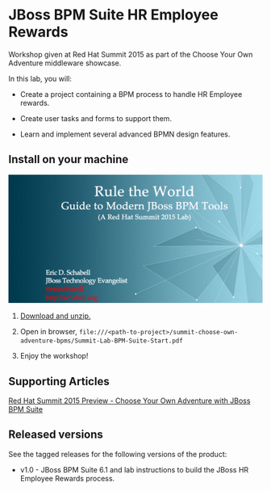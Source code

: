 JBoss BPM Suite HR Employee Rewards
===================================
Workshop given at Red Hat Summit 2015 as part of the Choose Your Own Adventure middleware showcase.

In this lab, you will:

  - Create a project containing a BPM process to handle HR Employee rewards.

  - Create user tasks and forms to support them.

  - Learn and implement several advanced BPMN design features.


Install on your machine
-----------------------
![Cover Slide](https://raw.githubusercontent.com/eschabell/summit-choose-own-adventure-bpms/master/bpms-labs/cover.png)

1. [Download and unzip.](https://github.com/eschabell/summit-choose-own-adventure-bpms/archive/master.zip)

2. Open in browser, `file:///<path-to-project>/summit-choose-own-adventure-bpms/Summit-Lab-BPM-Suite-Start.pdf`

3. Enjoy the workshop! 


Supporting Articles
-------------------
[Red Hat Summit 2015 Preview - Choose Your Own Adventure with JBoss BPM Suite](http://www.schabell.org/2015/06/redhat-summit-2015-preview-choose-adventure-bpms.html)

Released versions
-----------------
See the tagged releases for the following versions of the product:

- v1.0 - JBoss BPM Suite 6.1 and lab instructions to build the JBoss HR Employee Rewards process.
